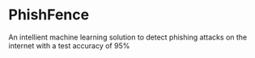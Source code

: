 # PhishFence
An intellient machine learning solution to detect phishing attacks on the internet with a test accuracy of 95%
